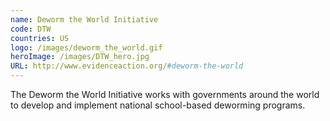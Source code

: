 ```yaml
---
name: Deworm the World Initiative
code: DTW
countries: US
logo: /images/deworm_the_world.gif
heroImage: /images/DTW_hero.jpg
URL: http://www.evidenceaction.org/#deworm-the-world
---
```

The Deworm the World Initiative works with governments around the world to develop and implement national school-based deworming programs.
